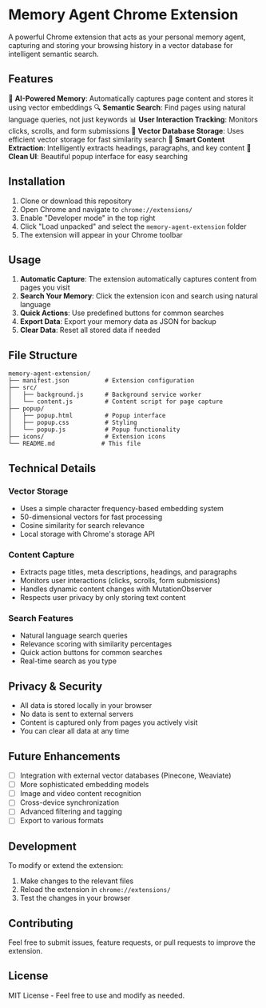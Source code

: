 # Memory Agent Chrome Extension

A powerful Chrome extension that acts as your personal memory agent, capturing and storing your browsing history in a vector database for intelligent semantic search.

## Features

🧠 **AI-Powered Memory**: Automatically captures page content and stores it using vector embeddings
🔍 **Semantic Search**: Find pages using natural language queries, not just keywords
📊 **User Interaction Tracking**: Monitors clicks, scrolls, and form submissions
💾 **Vector Database Storage**: Uses efficient vector storage for fast similarity search
🎯 **Smart Content Extraction**: Intelligently extracts headings, paragraphs, and key content
📱 **Clean UI**: Beautiful popup interface for easy searching

## Installation

1. Clone or download this repository
2. Open Chrome and navigate to `chrome://extensions/`
3. Enable "Developer mode" in the top right
4. Click "Load unpacked" and select the `memory-agent-extension` folder
5. The extension will appear in your Chrome toolbar

## Usage

1. **Automatic Capture**: The extension automatically captures content from pages you visit
2. **Search Your Memory**: Click the extension icon and search using natural language
3. **Quick Actions**: Use predefined buttons for common searches
4. **Export Data**: Export your memory data as JSON for backup
5. **Clear Data**: Reset all stored data if needed

## File Structure

```
memory-agent-extension/
├── manifest.json          # Extension configuration
├── src/
│   ├── background.js      # Background service worker
│   └── content.js         # Content script for page capture
├── popup/
│   ├── popup.html         # Popup interface
│   ├── popup.css          # Styling
│   └── popup.js           # Popup functionality
├── icons/                 # Extension icons
└── README.md             # This file
```

## Technical Details

### Vector Storage
- Uses a simple character frequency-based embedding system
- 50-dimensional vectors for fast processing
- Cosine similarity for search relevance
- Local storage with Chrome's storage API

### Content Capture
- Extracts page titles, meta descriptions, headings, and paragraphs
- Monitors user interactions (clicks, scrolls, form submissions)
- Handles dynamic content changes with MutationObserver
- Respects user privacy by only storing text content

### Search Features
- Natural language search queries
- Relevance scoring with similarity percentages
- Quick action buttons for common searches
- Real-time search as you type

## Privacy & Security

- All data is stored locally in your browser
- No data is sent to external servers
- Content is captured only from pages you actively visit
- You can clear all data at any time

## Future Enhancements

- [ ] Integration with external vector databases (Pinecone, Weaviate)
- [ ] More sophisticated embedding models
- [ ] Image and video content recognition
- [ ] Cross-device synchronization
- [ ] Advanced filtering and tagging
- [ ] Export to various formats

## Development

To modify or extend the extension:

1. Make changes to the relevant files
2. Reload the extension in `chrome://extensions/`
3. Test the changes in your browser

## Contributing

Feel free to submit issues, feature requests, or pull requests to improve the extension.

## License

MIT License - Feel free to use and modify as needed.